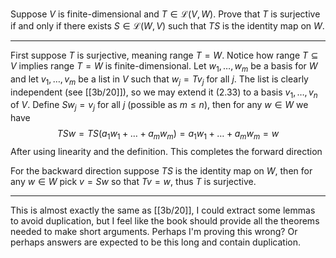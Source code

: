 Suppose $V$ is finite-dimensional and $T \in \mathcal L(V,W)$. Prove that $T$ is surjective if and only if there exists $S \in \mathcal L(W,V)$ such that $TS$ is the identity map on $W$.

---

First suppose $T$ is surjective, meaning $\text{range }T = W$. Notice how $\text{range }T \subseteq V$ implies $\text{range }T = W$ is finite-dimensional.
Let $w_1,\dots,w_m$ be a basis for $W$ and let $v_1,\dots,v_m$ be a list in $V$ such that $w_j = Tv_j$ for all $j$. The list is clearly independent (see [[3b/20]]), so we may extend it (2.33) to a basis $v_1,\dots,v_n$ of $V$.
Define $Sw_j = v_j$ for all $j$ (possible as $m \le n$), then for any $w \in W$ we have
$$
TSw = TS(a_1w_1+\dots+a_mw_m) = a_1w_1+\dots+a_mw_m = w
$$
After using linearity and the definition.  This completes the forward direction

For the backward direction suppose $TS$ is the identity map on $W$, then for any $w \in W$ pick $v = Sw$ so that $Tv = w$, thus $T$ is surjective.

---

This is almost exactly the same as [[3b/20]], I could extract some lemmas to avoid duplication, but I feel like the book should provide all the theorems needed to make short arguments. Perhaps I'm proving this wrong? Or perhaps answers are expected to be this long and contain duplication.